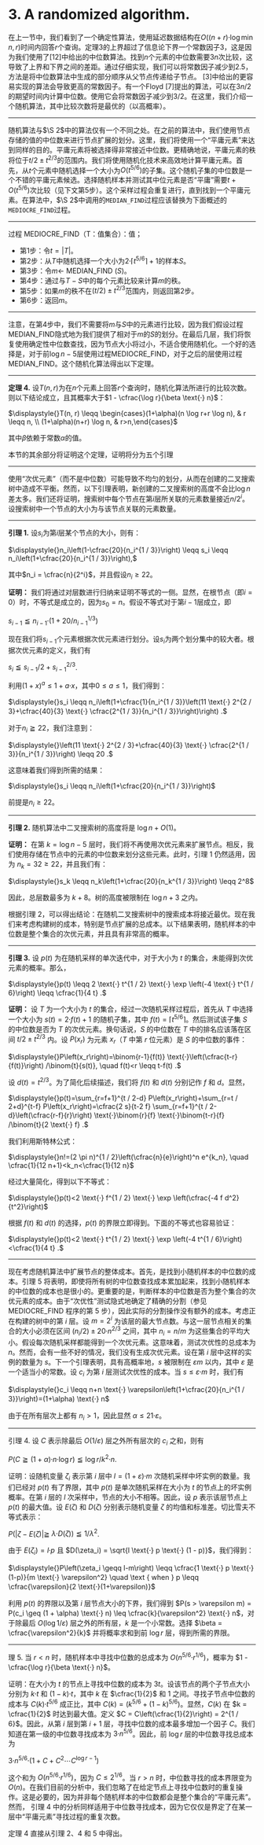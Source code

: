 # 3. A randomized algorithm.

在上一节中，我们看到了一个确定性算法，使用延迟数据结构在$O((n+r) \text{⸱} \log \min {n, r})$时间内回答$r$个查询。定理3的上界超过了信息论下界一个常数因子3，这是因为我们使用了[12]中给出的中位数算法。找到$n$个元素的中位数需要$3n$次比较，这导致了上界和下界之间的差距。通过仔细实现，我们可以将常数因子减少到2.5，方法是将中位数算法中生成的部分顺序从父节点传递给子节点。 [3]中给出的更容易实现的算法会导致更高的常数因子。有一个Floyd [7]提出的算法，可以在$3n/2$的期望时间内计算中位数。使用它会将常数因子减少到$3/2$。在这里，我们介绍一个随机算法，其中比较次数将是最优的（以高概率）。

---

随机算法与$\S 2$中的算法仅有一个不同之处。在之前的算法中，我们使用节点存储的值的中位数来进行节点扩展的划分。这里，我们将使用一个“平庸元素”来达到同样的目的。平庸元素将被选择得非常接近中位数。更精确地说，平庸元素的秩将位于$t / 2 \pm t^{2 / 3}$的范围内。我们将使用随机化技术来高效地计算平庸元素。首先，从$t$个元素中随机选择一个大小为$O\left(t^{5 / 6}\right)$的子集。这个随机子集的中位数是一个不错的平庸元素候选。选择随机样本并测试其中位元素是否“平庸”需要$t+O\left(t^{5 / 6}\right)$次比较（见下文第5步）。这个采样过程会重复进行，直到找到一个平庸元素。在算法中，$\S 2$中调用的`MEDIAN_FIND`过程应该替换为下面概述的`MEDIOCRE_FIND`过程。

---

过程 MEDIOCRE_FIND（T：值集合）：值；

- 第1步：令$t = |T|$。
- 第2步：从$T$中随机选择一个大小为$2 \text{⸱} \left\lceil t^{5 / 6} \right\rceil + 1$的样本$S$。
- 第3步：令$m \leftarrow$ MEDIAN_FIND $(S)$。
- 第4步：通过与$T - S$中的每个元素比较来计算$m$的秩。
- 第5步：如果$m$的秩不在$(t / 2) \pm t^{2 / 3}$范围内，则返回第2步。
- 第6步：返回$m$。

------

注意，在第4步中，我们不需要将$m$与$S$中的元素进行比较，因为我们假设过程MEDIAN_FIND隐式地为我们提供了相对于$m$的$S$的划分。在最后几层，我们将恢复使用确定性中位数查找，因为节点大小将过小，不适合使用随机化。一个好的选择是，对于前$\log n - 5$层使用过程MEDIOCRE_FIND，对于之后的层使用过程MEDIAN_FIND。这个随机化算法得出以下定理。

---

**定理 4.** 设$T(n, r)$为在$n$个元素上回答$r$个查询时，随机化算法所进行的比较次数。则以下结论成立，且其概率大于$1 - \cfrac{\log r}{\beta \text{⸱} n}$：

$\displaystyle{}T(n, r) \leqq \begin{cases}(1+\alpha)(n \log r+r \log n), & r \leqq n, \\ (1+\alpha)(n+r) \log n, & r>n,\end{cases}$

其中$\beta$依赖于常数$\alpha$的值。

本节的其余部分将证明这个定理，证明将分为五个引理

---

使用“次优元素”（而不是中位数）可能导致不均匀的划分，从而在创建的二叉搜索树中造成不平衡。然而，以下引理表明，新创建的二叉搜索树的高度不会比$\log n$差太多。我们还将证明，搜索树中每个节点在第$i$层所关联的元素数量接近$n / 2^i$。设搜索树中一个节点的大小为与该节点关联的元素数量。

---

**引理 1.** 设$s_i$为第$i$层某个节点的大小，则有：

$\displaystyle{}n_i\left(1-\cfrac{20}{n_i^{1 / 3}}\right) \leqq s_i \leqq n_i\left(1+\cfrac{20}{n_i^{1 / 3}}\right),$

其中$n_i = \cfrac{n}{2^i}$，并且假设$n_i \geq 22$。

**证明：** 我们将通过对层数进行归纳来证明不等式的一侧。显然，在根节点（即$i=0$）时，不等式是成立的，因为$s_0 = n$。假设不等式对于第$i-1$层成立，即

$s_{i-1} \leqq n_{i-1} \text{⸱}\left(1+20 / n_{i-1}^{1 / 3}\right)$

现在我们将$s_{i-1}$个元素根据次优元素进行划分。设$s_i$为两个划分集中的较大者。根据次优元素的定义，我们有

$s_i \leqq s_{i-1} / 2+s_{i-1}^{2 / 3}$. 

利用$(1+x)^a \leq 1 + a \text{⸱} x$，其中$0 \leq a \leq 1$，我们得到：

$\displaystyle{}s_i \leqq n_i\left(1+\cfrac{1}{n_i^{1 / 3}}\left(11 \text{⸱} 2^{2 / 3}+\cfrac{40}{3} \text{⸱} \cfrac{2^{1 / 3}}{n_i^{1 / 3}}\right)\right) .$


对于$n_i \geqq 22$，我们注意到：

$\displaystyle{}\left(11 \text{⸱} 2^{2 / 3}+\cfrac{40}{3} \text{⸱} \cfrac{2^{1 / 3}}{n_i^{1 / 3}}\right) \leqq 20 .$


这意味着我们得到所需的结果：

$\displaystyle{}s_i \leqq n_i\left(1+\cfrac{20}{n_i^{1 / 3}}\right)$

前提是$n_i \geq 22$。

---

**引理 2.** 随机算法中二叉搜索树的高度将是 $\log n + O(1)$。

**证明：** 在第 $k = \log n - 5$ 层时，我们将不再使用次优元素来扩展节点。相反，我们使用存储在节点中的元素的中位数来划分这些元素。此时，引理 1 仍然适用，因为 $n_k = 32 \geq 22$，并且我们有：

$\displaystyle{}s_k \leqq n_k\left(1+\cfrac{20}{n_k^{1 / 3}}\right) \leqq 2^8$

因此，总层数最多为 $k + 8$。树的高度被限制在 $\log n + 3$ 之内。

根据引理 2，可以得出结论：在随机二叉搜索树中的搜索成本将接近最优。现在我们来考虑构建树的成本，特别是节点扩展的总成本。以下结果表明，随机样本的中位数是整个集合的次优元素，并且具有非常高的概率。

---

**引理 3.** 设 $p(t)$ 为在随机采样的单次迭代中，对于大小为 $t$ 的集合，未能得到次优元素的概率。那么，

$\displaystyle{}p(t) \leqq 2 \text{⸱} t^{1 / 2} \text{⸱} \exp \left(-4 \text{⸱} t^{1 / 6}\right) \leqq \cfrac{1}{4 t} .$

**证明：** 设 $T$ 为一个大小为 $t$ 的集合，经过一次随机采样过程后，首先从 $T$ 中选择一个大小为 $s(t) = 2 \text{⸱} f(t) + 1$ 的随机子集，其中 $f(t) = \lceil t^{5 / 6} \rceil$。然后测试该子集 $S$ 的中位数是否为 $T$ 的次优元素。换句话说，$S$ 的中位数在 $T$ 中的排名应该落在区间 $t / 2 \pm t^{2 / 3}$ 内。设 $P(x_r)$ 为元素 $x_r$（$T$ 中第 $r$ 位元素）是 $S$ 的中位数的事件：

$\displaystyle{}P\left(x_r\right)=\binom{r-1}{f(t)} \text{⸱}\left(\cfrac{t-r}{f(t)}\right) /\binom{t}{s(t)}, \quad f(t)<r \leqq t-f(t) .$


设 $d(t) = t^{2 / 3}$。为了简化后续描述，我们将 $f(t)$ 和 $d(t)$ 分别记作 $f$ 和 $d$。显然，

$\displaystyle{}p(t)=\sum_{r=f+1}^{t / 2-d} P\left(x_r\right)+\sum_{r=t / 2+d}^{t-f} P\left(x_r\right)=\cfrac{2 s}{t-2 f} \sum_{r=f+1}^{t / 2-d}\left(\cfrac{r-f}{r}\right) \text{⸱}\binom{r}{f} \text{⸱}\binom{t-r}{f} /\binom{t}{2 \text{⸱} f} .$


我们利用斯特林公式：

$\displaystyle{}n!=(2 \pi n)^{1 / 2}\left(\cfrac{n}{e}\right)^n e^{k_n}, \quad \cfrac{1}{12 n+1}<k_n<\cfrac{1}{12 n}$

经过大量简化，得到以下不等式：

$\displaystyle{}p(t)<2 \text{⸱} f^{1 / 2} \text{⸱} \exp \left(\cfrac{-4 f d^2}{t^2}\right)$


根据 $f(t)$ 和 $d(t)$ 的选择，$p(t)$ 的界限立即得到。下面的不等式也容易验证：

$\displaystyle{}p(t)<2 \text{⸱} t^{1 / 2} \text{⸱} \exp \left(-4 t^{1 / 6}\right)<\cfrac{1}{4 t} .$

---

现在考虑随机算法中扩展节点的整体成本。首先，是找到小随机样本的中位数的成本。引理 5 将表明，即使将所有树的中位数查找成本累加起来，找到小随机样本的中位数的成本也是很小的。更重要的是，判断样本的中位数是否为整个集合的次优元素的成本。由于“次优性”测试隐式地确定了精确的分割（参见 MEDIOCRE_FIND 程序的第 5 步），因此实际的分割操作没有额外的成本。考虑正在构建的树中的第 $i$ 层。设 $m = 2^i$ 为该层的最大节点数。与这一层节点相关的集合的大小必须在区间 $\left(n_i / 2\right) \pm 20 \text{⸱} n^{2 / 3}$ 之间，其中 $n_i = n / m$ 为这些集合的平均大小。假设每次随机采样都能得到一个次优元素。这意味着，测试次优性的总成本为 $n$。然而，会有一些不好的情况，我们没有生成次优元素。设在第 $i$ 层中这样的实例的数量为 $s$。下一个引理表明，具有高概率地，$s$ 被限制在 $\varepsilon m$ 以内，其中 $\varepsilon$ 是一个适当小的常数。设 $c_i$ 为第 $i$ 层测试次优性的成本。当 $s \leq \varepsilon \text{⸱} m$ 时，我们有

$\displaystyle{}c_i \leqq n+n \text{⸱} \varepsilon\left(1+\cfrac{20}{n_i^{1 / 3}}\right)=(1+\alpha) \text{⸱} n$ 

由于在所有层次上都有 $n_i > 1$，因此显然 $\alpha \leq 21 \text{⸱} \varepsilon$。

---

引理 4. 设 $C$ 表示除最后 $O(1 / \varepsilon)$ 层之外所有层次的 $c_i$ 之和，则有

$P(C \geqq(1+\alpha) \text{⸱} n \text{⸱} \log r) \leqq \log r / k^2 \text{⸱} n$.

证明：设随机变量 $\zeta_i$ 表示第 $i$ 层中 $l = (1 + \varepsilon) \text{⸱} m$ 次随机采样中坏实例的数量。我们已经对 $p(t)$ 有了界限，其中 $p(t)$ 是单次随机采样在大小为 $t$ 的节点上的坏实例概率。在第 $i$ 层的 $l$ 次采样中，节点的大小不相等。因此，设 $p$ 表示该层节点上 $p(t)$ 的最大值。设 $E(\zeta)$ 和 $D(\zeta)$ 分别表示随机变量 $\zeta$ 的均值和标准差。切比雪夫不等式表示：

$P(|\zeta-E(\zeta)| \geqq$ $\lambda \text{⸱} D(\zeta)) \leqq 1 / \lambda^2$. 

由于 $E(\zeta_i) = l \text{⸱} p$ 且 $D(\zeta_i) = \sqrt{l \text{⸱} p \text{⸱} (1 - p)}$，我们得到：

$\displaystyle{}P\left(\zeta_i \geqq l-m\right) \leqq \cfrac{1 \text{⸱} p \text{⸱}(1-p)}{m \text{⸱} \varepsilon^2} \quad \text { when } p \leqq \cfrac{\varepsilon}{2 \text{⸱}(1+\varepsilon)}$ 

利用 $p(t)$ 的界限以及第 $i$ 层节点大小的下界，我们得到 $P(s > \varepsilon m) = P(c_i \geq (1 + \alpha) \text{⸱} n) \leq \cfrac{k}{\varepsilon^2} \text{⸱} n$，对于除最后 $O(\log 1 / \varepsilon)$ 层之外的所有层，$k$ 是一个小常数。选择 $\beta = \cfrac{\varepsilon^2}{k}$ 并将概率求和到前 $\log r$ 层，得到所需的界限。

---

理 5. 当 $r < n$ 时，随机样本中寻找中位数的总成本为 $O\left(n^{5 / 6} \text{⸱} r^{1 / 6}\right)$，概率为 $1 - \cfrac{\log r}{\beta \text{⸱} n}$。

证明：在大小为 $t$ 的节点上寻找中位数的成本为 $3t$。设该节点的两个子节点大小分别为 $k \text{⸱} t$ 和 $(1 - k) \text{⸱} t$，其中 $k$ 在 $\cfrac{1}{2}$ 和 1 之间。寻找子节点中位数的成本与 $C(k) \text{⸱} t^{5 / 6}$ 成正比，其中 $C(k) = \left(k^{5 / 6} + (1 - k)^{5 / 6}\right)$。显然，$C(k)$ 在 $k = \cfrac{1}{2}$ 时达到最大值。定义 $C = C\left(\cfrac{1}{2}\right) = 2^{1 / 6}$。因此，从第 $i$ 层到第 $i+1$ 层，寻找中位数的成本最多增加一个因子 $C$。我们知道在第一级的中位数寻找成本为 $3 \text{⸱} n^{5 / 6}$。因此，前 $\log r$ 层的中位数寻找总成本为

$3 \text{⸱} n^{5 / 6} \text{⸱}\left(1+C+C^2 \cdots C^{\log r-1}\right)$

这个和为 $O\left(n^{5 / 6} \text{⸱} r^{1 / 6}\right)$，因为 $C \leq 2^{1 / 6}$。当 $r > n$ 时，中位数寻找的成本界限变为 $O(n)$。在我们目前的分析中，我们忽略了在给定节点上寻找中位数时的重复操作。这是必要的，因为并非每个随机样本的中位数都会是整个集合的“平庸元素”。然而， 引理 4 中的分析同样适用于中位数寻找成本，因为它仅仅是界定了在某一层中“平庸元素”寻找过程的重复次数。

定理 4 直接从引理 2、4 和 5 中得出。